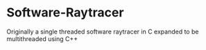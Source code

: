 # Software-Raytracer
Originally a single threaded software raytracer in C expanded to be multithreaded using C++
